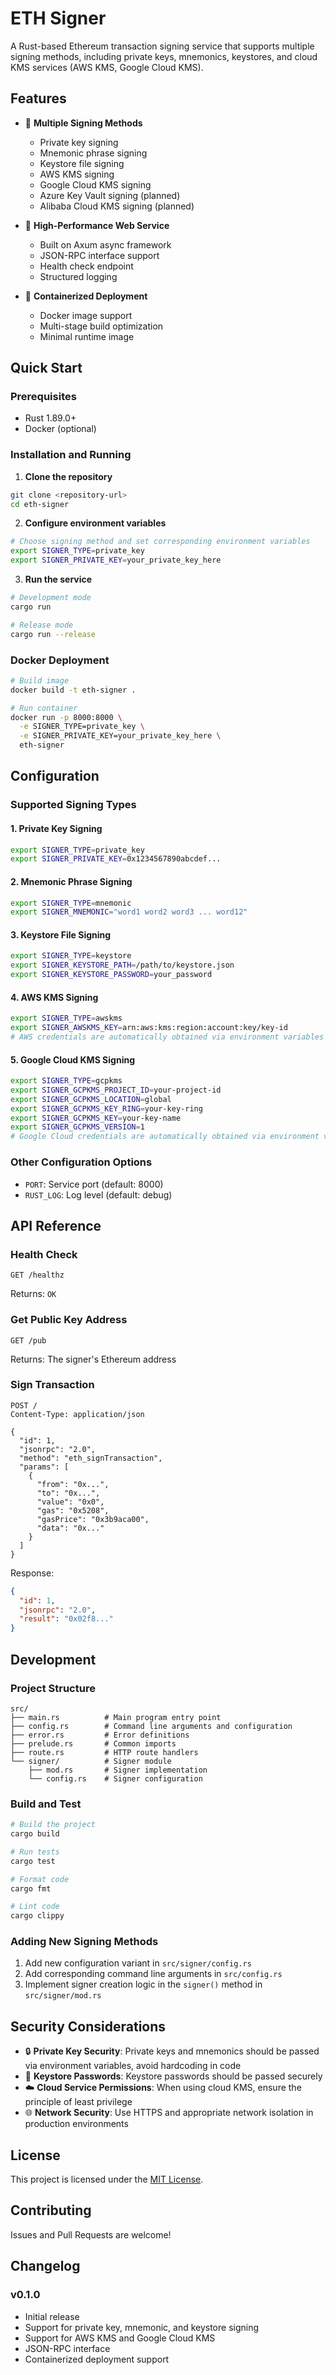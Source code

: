 # ETH Signer

A Rust-based Ethereum transaction signing service that supports multiple signing methods, including private keys, mnemonics, keystores, and cloud KMS services (AWS KMS, Google Cloud KMS).

## Features

- 🔐 **Multiple Signing Methods**

  - Private key signing
  - Mnemonic phrase signing
  - Keystore file signing
  - AWS KMS signing
  - Google Cloud KMS signing
  - Azure Key Vault signing (planned)
  - Alibaba Cloud KMS signing (planned)

- 🚀 **High-Performance Web Service**

  - Built on Axum async framework
  - JSON-RPC interface support
  - Health check endpoint
  - Structured logging

- 🐳 **Containerized Deployment**
  - Docker image support
  - Multi-stage build optimization
  - Minimal runtime image

## Quick Start

### Prerequisites

- Rust 1.89.0+
- Docker (optional)

### Installation and Running

1. **Clone the repository**

```bash
git clone <repository-url>
cd eth-signer
```

2. **Configure environment variables**

```bash
# Choose signing method and set corresponding environment variables
export SIGNER_TYPE=private_key
export SIGNER_PRIVATE_KEY=your_private_key_here
```

3. **Run the service**

```bash
# Development mode
cargo run

# Release mode
cargo run --release
```

### Docker Deployment

```bash
# Build image
docker build -t eth-signer .

# Run container
docker run -p 8000:8000 \
  -e SIGNER_TYPE=private_key \
  -e SIGNER_PRIVATE_KEY=your_private_key_here \
  eth-signer
```

## Configuration

### Supported Signing Types

#### 1. Private Key Signing

```bash
export SIGNER_TYPE=private_key
export SIGNER_PRIVATE_KEY=0x1234567890abcdef...
```

#### 2. Mnemonic Phrase Signing

```bash
export SIGNER_TYPE=mnemonic
export SIGNER_MNEMONIC="word1 word2 word3 ... word12"
```

#### 3. Keystore File Signing

```bash
export SIGNER_TYPE=keystore
export SIGNER_KEYSTORE_PATH=/path/to/keystore.json
export SIGNER_KEYSTORE_PASSWORD=your_password
```

#### 4. AWS KMS Signing

```bash
export SIGNER_TYPE=awskms
export SIGNER_AWSKMS_KEY=arn:aws:kms:region:account:key/key-id
# AWS credentials are automatically obtained via environment variables or IAM roles
```

#### 5. Google Cloud KMS Signing

```bash
export SIGNER_TYPE=gcpkms
export SIGNER_GCPKMS_PROJECT_ID=your-project-id
export SIGNER_GCPKMS_LOCATION=global
export SIGNER_GCPKMS_KEY_RING=your-key-ring
export SIGNER_GCPKMS_KEY=your-key-name
export SIGNER_GCPKMS_VERSION=1
# Google Cloud credentials are automatically obtained via environment variables or service accounts
```

### Other Configuration Options

- `PORT`: Service port (default: 8000)
- `RUST_LOG`: Log level (default: debug)

## API Reference

### Health Check

```http
GET /healthz
```

Returns: `OK`

### Get Public Key Address

```http
GET /pub
```

Returns: The signer's Ethereum address

### Sign Transaction

```http
POST /
Content-Type: application/json

{
  "id": 1,
  "jsonrpc": "2.0",
  "method": "eth_signTransaction",
  "params": [
    {
      "from": "0x...",
      "to": "0x...",
      "value": "0x0",
      "gas": "0x5208",
      "gasPrice": "0x3b9aca00",
      "data": "0x..."
    }
  ]
}
```

Response:

```json
{
  "id": 1,
  "jsonrpc": "2.0",
  "result": "0x02f8..."
}
```

## Development

### Project Structure

```
src/
├── main.rs          # Main program entry point
├── config.rs        # Command line arguments and configuration
├── error.rs         # Error definitions
├── prelude.rs       # Common imports
├── route.rs         # HTTP route handlers
└── signer/          # Signer module
    ├── mod.rs       # Signer implementation
    └── config.rs    # Signer configuration
```

### Build and Test

```bash
# Build the project
cargo build

# Run tests
cargo test

# Format code
cargo fmt

# Lint code
cargo clippy
```

### Adding New Signing Methods

1. Add new configuration variant in `src/signer/config.rs`
2. Add corresponding command line arguments in `src/config.rs`
3. Implement signer creation logic in the `signer()` method in `src/signer/mod.rs`

## Security Considerations

- 🔒 **Private Key Security**: Private keys and mnemonics should be passed via environment variables, avoid hardcoding in code
- 🔐 **Keystore Passwords**: Keystore passwords should be passed securely
- ☁️ **Cloud Service Permissions**: When using cloud KMS, ensure the principle of least privilege
- 🌐 **Network Security**: Use HTTPS and appropriate network isolation in production environments

## License

This project is licensed under the [MIT License](LICENSE).

## Contributing

Issues and Pull Requests are welcome!

## Changelog

### v0.1.0

- Initial release
- Support for private key, mnemonic, and keystore signing
- Support for AWS KMS and Google Cloud KMS
- JSON-RPC interface
- Containerized deployment support

